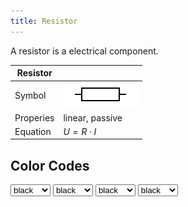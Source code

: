 ```yaml
---
title: Resistor
---
```


A resistor is a electrical component.

| Resistor  |   |
| -------------| -------- |
| Symbol | ![Resistor](resistor/Resistor_symbol_IEC.svg) |
| Properies | linear, passive |
| Equation | $U = R · I$ |



## Color Codes

<select id="R_band1" onchange="R_calcResistor()">
  <option style="background-color: black"value="black">black</option>
  <option style="background-color: brown"value="brown">brown</option>
  <option style="background-color: red"value="red">red</option>
  <option style="background-color: orange"value="orange">orange</option>
  <option style="background-color: yellow"value="yellow">yellow</option>
  <option style="background-color: green"value="green">green</option>
  <option style="background-color: blue"value="blue">blue</option>
  <option style="background-color: violet"value="violet">violet</option>
  <option style="background-color: grey"value="grey">grey</option>
  <option style="background-color: white"value="white">white</option>
</select>
<select id="R_band2" onchange="RC_loadSVG()">
  <option style="background-color: black"value="black">black</option>
  <option style="background-color: brown"value="brown">brown</option>
  <option style="background-color: red"value="red">red</option>
  <option style="background-color: orange"value="orange">orange</option>
  <option style="background-color: yellow"value="yellow">yellow</option>
  <option style="background-color: green"value="green">green</option>
  <option style="background-color: blue"value="blue">blue</option>
  <option style="background-color: violet"value="violet">violet</option>
  <option style="background-color: grey"value="grey">grey</option>
  <option style="background-color: white"value="white">white</option>
</select>
<select id="R_band3" onchange="RC_loadSVG()">
  <option style="background-color: black"value="black">black</option>
  <option style="background-color: brown"value="brown">brown</option>
  <option style="background-color: red"value="red">red</option>
  <option style="background-color: orange"value="orange">orange</option>
  <option style="background-color: yellow"value="yellow">yellow</option>
  <option style="background-color: green"value="green">green</option>
  <option style="background-color: blue"value="blue">blue</option>
  <option style="background-color: violet"value="violet">violet</option>
  <option style="background-color: grey"value="grey">grey</option>
  <option style="background-color: white"value="white">white</option>
</select>

<select id="R_band4" onchange="RC_loadSVG()">
  <option style="background-color: black"value="black">black</option>
  <option style="background-color: brown"value="brown">brown</option>
  <option style="background-color: red"value="red">red</option>
  <option style="background-color: orange"value="orange">orange</option>
  <option style="background-color: yellow"value="yellow">yellow</option>
  <option style="background-color: green"value="green">green</option>
  <option style="background-color: blue"value="blue">blue</option>
  <option style="background-color: violet"value="violet">violet</option>
  <option style="background-color: grey"value="grey">grey</option>
  <option style="background-color: white"value="white">white</option>
</select>
